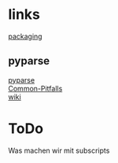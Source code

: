 # links 
[packaging](https://py-pkgs.org/welcome)

## pyparse
[pyparse](https://pyparsing-docs.readthedocs.io/en/latest/)\
[Common-Pitfalls](https://github.com/pyparsing/pyparsing/wiki/Common-Pitfalls-When-Writing-Parsers)\
[wiki](https://github.com/pyparsing/pyparsing/wiki)

# ToDo
Was machen wir mit subscripts
